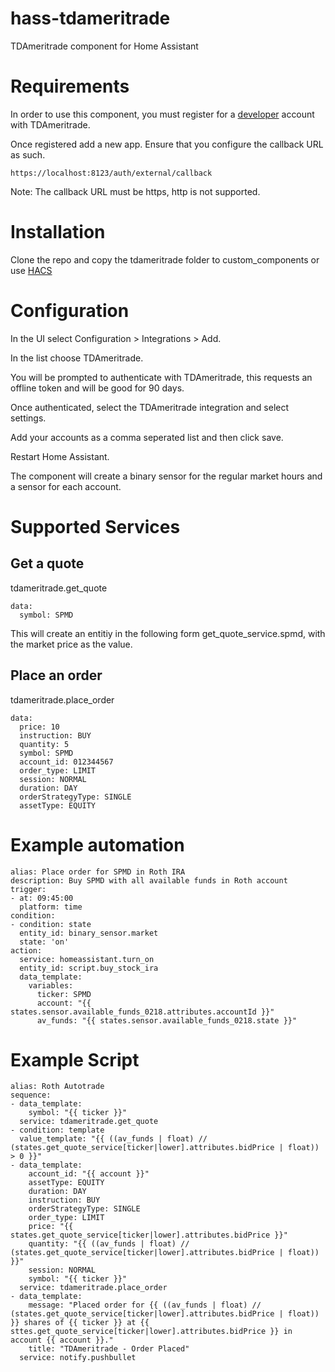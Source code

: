 # hass-tdameritrade
TDAmeritrade component for Home Assistant

# Requirements
In order to use this component, you must register for a [developer](https://developer.tdameritrade.com/) account with TDAmeritrade.

Once registered add a new app.  Ensure that you configure the callback URL as such. 

```https://localhost:8123/auth/external/callback```

Note: The callback URL must be https, http is not supported.

# Installation
Clone the repo and copy the tdameritrade folder to custom_components or use [HACS](https://github.com/hacs/integration)

# Configuration

In the UI select Configuration > Integrations > Add.

In the list choose TDAmeritrade.

You will be prompted to authenticate with TDAmeritrade, this requests an offline token and will be good for 90 days.

Once authenticated, select the TDAmeritrade integration and select settings.

Add your accounts as a comma seperated list and then click save.

Restart Home Assistant.

The component will create a binary sensor for the regular market hours and a sensor for each account.

# Supported Services

## Get a quote 
tdameritrade.get_quote
```
data:
  symbol: SPMD
```

This will create an entitiy in the following form get_quote_service.spmd, with the market price as the value.

## Place an order
tdameritrade.place_order
```
data:
  price: 10
  instruction: BUY
  quantity: 5
  symbol: SPMD
  account_id: 012344567
  order_type: LIMIT
  session: NORMAL
  duration: DAY
  orderStrategyType: SINGLE
  assetType: EQUITY
```


# Example automation

```
alias: Place order for SPMD in Roth IRA 
description: Buy SPMD with all available funds in Roth account
trigger:
- at: 09:45:00
  platform: time
condition:
- condition: state
  entity_id: binary_sensor.market
  state: 'on'
action:
  service: homeassistant.turn_on 
  entity_id: script.buy_stock_ira
  data_template:
    variables:
      ticker: SPMD 
      account: "{{ states.sensor.available_funds_0218.attributes.accountId }}"  
      av_funds: "{{ states.sensor.available_funds_0218.state }}"
```

# Example Script

```
alias: Roth Autotrade                                                                                    
sequence:                                                                                                
- data_template:
    symbol: "{{ ticker }}"
  service: tdameritrade.get_quote                                                                        
- condition: template
  value_template: "{{ ((av_funds | float) // (states.get_quote_service[ticker|lower].attributes.bidPrice | float)) > 0 }}"
- data_template:
    account_id: "{{ account }}"
    assetType: EQUITY
    duration: DAY
    instruction: BUY
    orderStrategyType: SINGLE
    order_type: LIMIT
    price: "{{ states.get_quote_service[ticker|lower].attributes.bidPrice }}"
    quantity: "{{ ((av_funds | float) // (states.get_quote_service[ticker|lower].attributes.bidPrice | float)) }}"
    session: NORMAL
    symbol: "{{ ticker }}"
  service: tdameritrade.place_order
- data_template:
    message: "Placed order for {{ ((av_funds | float) // (states.get_quote_service[ticker|lower].attributes.bidPrice | float)) }} shares of {{ ticker }} at {{ sttes.get_quote_service[ticker|lower].attributes.bidPrice }} in account {{ account }}." 
    title: "TDAmeritrade - Order Placed" 
  service: notify.pushbullet
```
